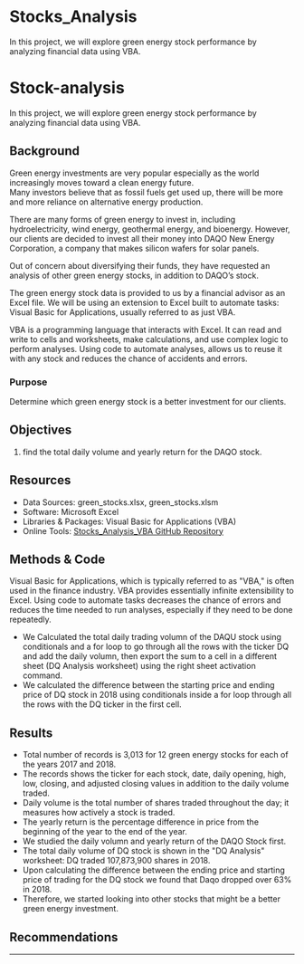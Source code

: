 # Stocks_Analysis
In this project, we will explore green energy stock performance by analyzing financial data using VBA.
# Stock-analysis
In this project, we will explore green energy stock performance by analyzing financial data using VBA.

## Background

Green energy investments are very popular especially as the world increasingly moves toward a clean energy future. <br>
Many investors believe that as fossil fuels get used up, there will be more and more reliance on alternative energy production. <br>

There are many forms of green energy to invest in, including hydroelectricity, wind energy, geothermal energy, and bioenergy. 
However, our clients are decided to invest all their money into DAQO New Energy Corporation, a company that makes silicon wafers for solar panels. <br>

Out of concern about diversifying their funds, they have requested an analysis of other green energy stocks, in addition to DAQO’s stock. 

The green energy stock data is provided to us by a financial advisor as an Excel file.
We will be using an extension to Excel built to automate tasks: Visual Basic for Applications, usually referred to as just VBA. 

VBA is a programming language that interacts with Excel. It can read and write to cells and worksheets, make calculations, and use complex logic to perform analyses. 
Using code to automate analyses, allows us to reuse it with any stock and reduces the chance of accidents and errors. 


### Purpose
Determine which green energy stock is a better investment for our clients. 

## Objectives
1. find the total daily volume and yearly return for the DAQO stock.



## Resources
- Data Sources: green_stocks.xlsx, green_stocks.xlsm
- Software: Microsoft Excel
- Libraries & Packages: Visual Basic for Applications (VBA)
- Online Tools: [Stocks_Analysis_VBA GitHub Repository](https://github.com/Magzzie/Stocks_Analysis_VBA)

## Methods & Code
Visual Basic for Applications, which is typically referred to as "VBA," is often used in the finance industry.
VBA provides essentially infinite extensibility to Excel. Using code to automate tasks decreases the chance of errors and reduces the time needed to run analyses, 
especially if they need to be done repeatedly. 

- We Calculated the total daily trading volumn of the DAQU stock using conditionals and a for loop to go through all the rows with the ticker DQ and add the daily volumn, 
then export the sum to a cell in a different sheet (DQ Analysis worksheet) using the right sheet activation command. 
- We calculated the difference between the starting price and ending price of DQ stock in 2018 using conditionals inside a for loop through all the rows with the DQ ticker in the first cell. 



## Results
- Total number of records is 3,013 for 12 green energy stocks for each of the years 2017 and 2018.
- The records shows the ticker for each stock, date, daily opening, high, low, closing, and adjusted closing values in addition to the daily volume traded. 
- Daily volume is the total number of shares traded throughout the day; it measures how actively a stock is traded. 
- The yearly return is the percentage difference in price from the beginning of the year to the end of the year.
- We studied the daily volumn and yearly return of the DAQO Stock first. 
- The total daily volume of DQ stock is shown in the "DQ Analysis" worksheet: DQ traded 107,873,900 shares in 2018.
- Upon calculating the difference between the ending price and starting price of trading for the DQ stock we found that Daqo dropped over 63% in 2018. 
- Therefore, we started looking into other stocks that might be a better green energy investment. 





## Recommendations




---